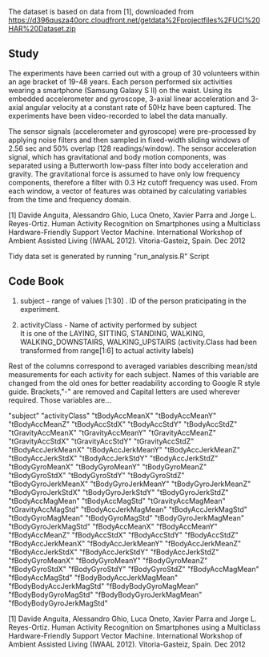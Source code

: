 The dataset is based on data from [1], downloaded from                                            
https://d396qusza40orc.cloudfront.net/getdata%2Fprojectfiles%2FUCI%20HAR%20Dataset.zip            

## Study
The experiments have been carried out with a group of 30 volunteers within an age bracket of 19-48 years. Each person performed six activities wearing a smartphone (Samsung Galaxy S II) on the waist. Using its embedded accelerometer and gyroscope, 3-axial linear acceleration and 3-axial angular velocity at a constant rate of 50Hz have been captured. The experiments have been video-recorded to label the data manually.

The sensor signals (accelerometer and gyroscope) were pre-processed by applying noise filters and then sampled in fixed-width sliding windows of 2.56 sec and 50% overlap (128 readings/window). The sensor acceleration signal, which has gravitational and body motion components, was separated using a Butterworth low-pass filter into body acceleration and gravity. The gravitational force is assumed to have only low frequency components, therefore a filter with 0.3 Hz cutoff frequency was used. From each window, a vector of features was obtained by calculating variables from the time and frequency domain.

[1] Davide Anguita, Alessandro Ghio, Luca Oneto, Xavier Parra and Jorge L. Reyes-Ortiz. Human Activity Recognition on Smartphones using a Multiclass Hardware-Friendly Support Vector Machine. International Workshop of Ambient Assisted Living (IWAAL 2012). Vitoria-Gasteiz, Spain. Dec 2012

Tidy data set is generated by running "run_analysis.R" Script

## Code Book

1. subject          -  range of values [1:30] . ID of the person praticipating in the experiment.

2. activityClass   -  Name of activity performed by subject                            
  It is one of the LAYING, SITTING, STANDING, WALKING, WALKING_DOWNSTAIRS, WALKING_UPSTAIRS
  (activity.Class had been transformed from range[1:6] to actual activity labels)

Rest of the columns correspond to averaged variables describing mean/std measurements for each activity for each subject. Names of this variable are changed from the old ones for better readability according to Google R style guide. Brackets,"-" are removed and Capital letters are used wherever required. Those variables are...

"subject" "activityClass" "tBodyAccMeanX" "tBodyAccMeanY" "tBodyAccMeanZ" "tBodyAccStdX" "tBodyAccStdY" "tBodyAccStdZ" "tGravityAccMeanX" "tGravityAccMeanY" "tGravityAccMeanZ" "tGravityAccStdX" "tGravityAccStdY" "tGravityAccStdZ" "tBodyAccJerkMeanX" "tBodyAccJerkMeanY" "tBodyAccJerkMeanZ" "tBodyAccJerkStdX" "tBodyAccJerkStdY" "tBodyAccJerkStdZ" "tBodyGyroMeanX" "tBodyGyroMeanY" "tBodyGyroMeanZ" "tBodyGyroStdX" "tBodyGyroStdY" "tBodyGyroStdZ" "tBodyGyroJerkMeanX" "tBodyGyroJerkMeanY" "tBodyGyroJerkMeanZ" "tBodyGyroJerkStdX" "tBodyGyroJerkStdY" "tBodyGyroJerkStdZ" "tBodyAccMagMean" "tBodyAccMagStd" "tGravityAccMagMean" "tGravityAccMagStd" "tBodyAccJerkMagMean" "tBodyAccJerkMagStd" "tBodyGyroMagMean" "tBodyGyroMagStd" "tBodyGyroJerkMagMean" "tBodyGyroJerkMagStd" "fBodyAccMeanX" "fBodyAccMeanY" "fBodyAccMeanZ" "fBodyAccStdX" "fBodyAccStdY" "fBodyAccStdZ" "fBodyAccJerkMeanX" "fBodyAccJerkMeanY" "fBodyAccJerkMeanZ" "fBodyAccJerkStdX" "fBodyAccJerkStdY" "fBodyAccJerkStdZ" "fBodyGyroMeanX" "fBodyGyroMeanY" "fBodyGyroMeanZ" "fBodyGyroStdX" "fBodyGyroStdY" "fBodyGyroStdZ" "fBodyAccMagMean" "fBodyAccMagStd" "fBodyBodyAccJerkMagMean" "fBodyBodyAccJerkMagStd" "fBodyBodyGyroMagMean" "fBodyBodyGyroMagStd" "fBodyBodyGyroJerkMagMean" "fBodyBodyGyroJerkMagStd"

[1] Davide Anguita, Alessandro Ghio, Luca Oneto, Xavier Parra and Jorge L. Reyes-Ortiz. Human Activity Recognition on Smartphones using a Multiclass Hardware-Friendly Support Vector Machine. International Workshop of Ambient Assisted Living (IWAAL 2012). Vitoria-Gasteiz, Spain. Dec 2012
